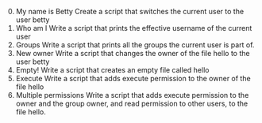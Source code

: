 0. My name is Betty  Create a script that switches the current user to the user betty
1. Who am I  Write a script that prints the effective username of the current user
2. Groups  Write a script that prints all the groups the current user is part of.
 3. New owner  Write a script that changes the owner of the file hello to the user betty
4. Empty!  Write a script that creates an empty file called hello
5. Execute  Write a script that adds execute permission to the owner of the file hello
 6. Multiple permissions  Write a script that adds execute permission to the owner and the group owner, and read permission to other users, to the file hello.
